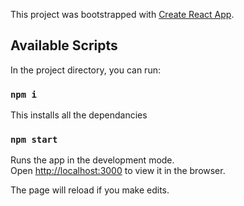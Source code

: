 This project was bootstrapped with [Create React App](https://github.com/facebook/create-react-app).

## Available Scripts

In the project directory, you can run:

### `npm i`

This installs all the dependancies

### `npm start`

Runs the app in the development mode.<br />
Open [http://localhost:3000](http://localhost:3000) to view it in the browser.

The page will reload if you make edits.<br />
